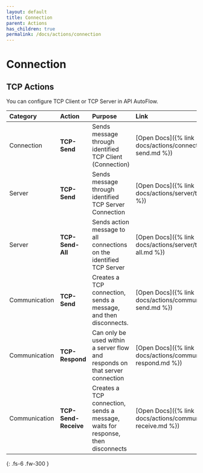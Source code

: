 ```yaml
---
layout: default
title: Connection
parent: Actions
has_children: true
permalink: /docs/actions/connection
---
```

# Connection


## TCP Actions
You can configure TCP Client or TCP Server in API AutoFlow.


| Category  | Action                       | Purpose                       |  Link  |
|:-----------------|:------------------------------|:---------------------------|:---------------------------|
| Connection | **TCP-Send** |  Sends message through identified TCP Client (Connection)  |  [Open Docs]({% link docs/actions/connection/tcp-send.md %})  |
| Server | **TCP-Send** |  Sends message through identified TCP Server Connection  | [Open Docs]({% link docs/actions/server/tcp-send.md %})  |
| Server | **TCP-Send-All** |  Sends action message to all connections on the identified TCP Server   | [Open Docs]({% link docs/actions/server/tcp-send-all.md %})  |
| Communication | **TCP-Send** |  Creates a TCP connection, sends a message, and then disconnects.  |  [Open Docs]({% link docs/actions/communication/tcp-send.md %}) |
| Communication | **TCP-Respond** | Can only be used within a server flow and responds on that server connection  |  [Open Docs]({% link docs/actions/communication/tcp-respond.md %}) |
| Communication | **TCP-Send-Receive** | Creates a TCP connection, sends a message, waits for response, then disconnects  |  [Open Docs]({% link docs/actions/communication/tcp-receive.md %}) |


{: .fs-6 .fw-300 }
